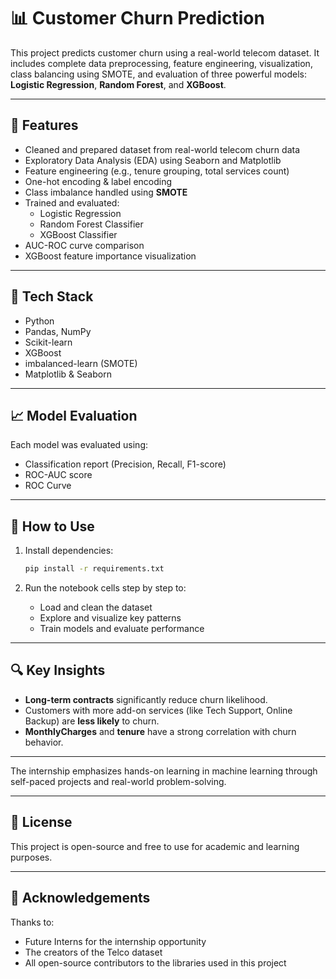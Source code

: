 # 📊 Customer Churn Prediction

This project predicts customer churn using a real-world telecom dataset. It includes complete data preprocessing, feature engineering, visualization, class balancing using SMOTE, and evaluation of three powerful models: **Logistic Regression**, **Random Forest**, and **XGBoost**.

---

## 🚀 Features
- Cleaned and prepared dataset from real-world telecom churn data  
- Exploratory Data Analysis (EDA) using Seaborn and Matplotlib  
- Feature engineering (e.g., tenure grouping, total services count)  
- One-hot encoding & label encoding  
- Class imbalance handled using **SMOTE**  
- Trained and evaluated:
  - Logistic Regression  
  - Random Forest Classifier  
  - XGBoost Classifier  
- AUC-ROC curve comparison  
- XGBoost feature importance visualization  

---

## 🧰 Tech Stack
- Python  
- Pandas, NumPy  
- Scikit-learn  
- XGBoost  
- imbalanced-learn (SMOTE)  
- Matplotlib & Seaborn  

---

## 📈 Model Evaluation
Each model was evaluated using:
- Classification report (Precision, Recall, F1-score)  
- ROC-AUC score  
- ROC Curve  

---

## 📎 How to Use

1. Install dependencies:
   ```bash
   pip install -r requirements.txt
   ```

2. Run the notebook cells step by step to:
   - Load and clean the dataset  
   - Explore and visualize key patterns  
   - Train models and evaluate performance  

---

## 🔍 Key Insights
- **Long-term contracts** significantly reduce churn likelihood.  
- Customers with more add-on services (like Tech Support, Online Backup) are **less likely** to churn.  
- **MonthlyCharges** and **tenure** have a strong correlation with churn behavior.

---

The internship emphasizes hands-on learning in machine learning through self-paced projects and real-world problem-solving.

---


## 📄 License
This project is open-source and free to use for academic and learning purposes.

---

## 🙌 Acknowledgements
Thanks to:
- Future Interns for the internship opportunity  
- The creators of the Telco dataset  
- All open-source contributors to the libraries used in this project
